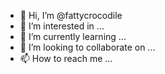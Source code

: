 - 👋 Hi, I’m @fattycrocodile
- 👀 I’m interested in ...
- 🌱 I’m currently learning ...
- 💞️ I’m looking to collaborate on ...
- 📫 How to reach me ...

<!---
fattycrocodile/fattycrocodile is a ✨ special ✨ repository because its `README.md` (this file) appears on your GitHub profile.
You can click the Preview link to take a look at your changes.
--->
